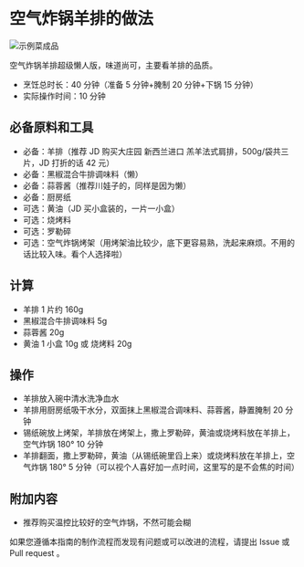 # 空气炸锅羊排的做法

![示例菜成品](空气炸锅羊排/羊排.jpg)

空气炸锅羊排超级懒人版，味道尚可，主要看羊排的品质。

- 烹饪总时长：40 分钟（准备 5 分钟+腌制 20 分钟+下锅 15 分钟）
- 实际操作时间：10 分钟

## 必备原料和工具

- 必备：羊排（推荐 JD 购买大庄园 新西兰进口 羔羊法式肩排，500g/袋共三片，JD 打折的话 42 元）
- 必备：黑椒混合牛排调味料（懒）
- 必备：蒜蓉酱（推荐川娃子的，同样是因为懒）
- 必备：厨房纸
- 可选：黄油（JD 买小盒装的，一片一小盒）
- 可选：烧烤料
- 可选：罗勒碎
- 可选：空气炸锅烤架（用烤架油比较少，底下更容易熟，洗起来麻烦。不用的话比较入味。看个人选择啦）

## 计算

- 羊排 1 片约 160g
- 黑椒混合牛排调味料 5g
- 蒜蓉酱 20g
- 黄油 1 小盒 10g 或 烧烤料 20g

## 操作

- 羊排放入碗中清水洗净血水
- 羊排用厨房纸吸干水分，双面抹上黑椒混合调味料、蒜蓉酱，静置腌制 20 分钟
- 锡纸碗放上烤架，羊排放在烤架上，撒上罗勒碎，黄油或烧烤料放在羊排上，空气炸锅 180° 10 分钟
- 羊排翻面，撒上罗勒碎，黄油（从锡纸碗里舀上来）或烧烤料放在羊排上，空气炸锅 180° 5 分钟（可以视个人喜好加一点时间，这里写的是不会焦的时间）

## 附加内容

- 推荐购买温控比较好的空气炸锅，不然可能会糊

如果您遵循本指南的制作流程而发现有问题或可以改进的流程，请提出 Issue 或 Pull request 。
